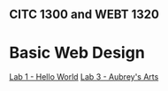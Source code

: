 ## CITC 1300 and WEBT 1320
<h1>Basic Web Design</h1>

<a href="Lab 1/index.html" target="_blank">Lab 1 - Hello World</a>
<a href="lab 3/index.html" target="_blank">Lab 3 - Aubrey's Arts

